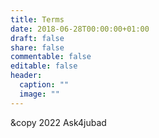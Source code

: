 ```yaml
---
title: Terms
date: 2018-06-28T00:00:00+01:00
draft: false
share: false
commentable: false
editable: false
header:
  caption: ""
  image: ""
---
```


&copy 2022 Ask4jubad



[Add your terms here and set `draft: false` to publish it. Otherwise, delete this file if you don't need it.]: <>
